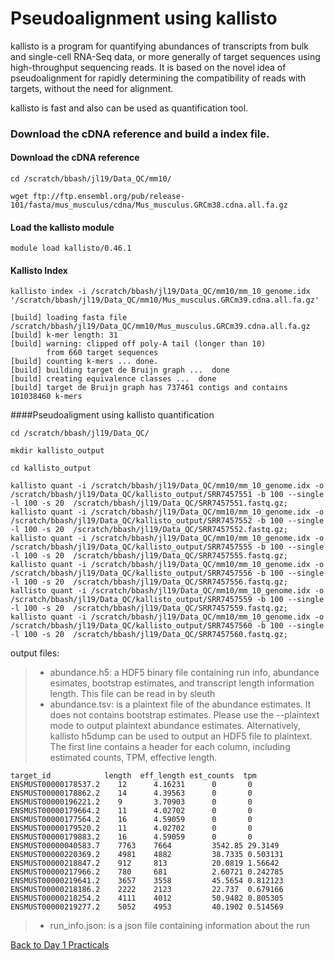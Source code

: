 # Pseudoalignment using kallisto

kallisto is a program for quantifying abundances of transcripts from bulk and single-cell RNA-Seq data, or more generally of target sequences using high-throughput sequencing reads.
It is based on the novel idea of pseudoalignment for rapidly determining the compatibility of reads with targets, without the need for alignment.


kallisto is fast and also can be used as quantification tool.

### Download the cDNA reference and build a index file.

#### Download the cDNA reference
```
cd /scratch/bbash/jl19/Data_QC/mm10/

wget ftp://ftp.ensembl.org/pub/release-101/fasta/mus_musculus/cdna/Mus_musculus.GRCm38.cdna.all.fa.gz
```
#### Load the kallisto module
```
module load kallisto/0.46.1
```

#### Kallisto Index

```
kallisto index -i /scratch/bbash/jl19/Data_QC/mm10/mm_10_genome.idx '/scratch/bbash/jl19/Data_QC/mm10/Mus_musculus.GRCm39.cdna.all.fa.gz' 

[build] loading fasta file /scratch/bbash/jl19/Data_QC/mm10/Mus_musculus.GRCm39.cdna.all.fa.gz
[build] k-mer length: 31
[build] warning: clipped off poly-A tail (longer than 10)
        from 660 target sequences
[build] counting k-mers ... done.
[build] building target de Bruijn graph ...  done 
[build] creating equivalence classes ...  done
[build] target de Bruijn graph has 737461 contigs and contains 101038460 k-mers 
```
####Pseudoaligment using kallisto quantification

```
cd /scratch/bbash/jl19/Data_QC/

mkdir kallisto_output 

cd kallisto_output
```
```
kallisto quant -i /scratch/bbash/jl19/Data_QC/mm10/mm_10_genome.idx -o /scratch/bbash/jl19/Data_QC/kallisto_output/SRR7457551 -b 100 --single -l 100 -s 20  /scratch/bbash/jl19/Data_QC/SRR7457551.fastq.gz;
kallisto quant -i /scratch/bbash/jl19/Data_QC/mm10/mm_10_genome.idx -o /scratch/bbash/jl19/Data_QC/kallisto_output/SRR7457552 -b 100 --single -l 100 -s 20  /scratch/bbash/jl19/Data_QC/SRR7457552.fastq.gz;
kallisto quant -i /scratch/bbash/jl19/Data_QC/mm10/mm_10_genome.idx -o /scratch/bbash/jl19/Data_QC/kallisto_output/SRR7457555 -b 100 --single -l 100 -s 20  /scratch/bbash/jl19/Data_QC/SRR7457555.fastq.gz;
kallisto quant -i /scratch/bbash/jl19/Data_QC/mm10/mm_10_genome.idx -o /scratch/bbash/jl19/Data_QC/kallisto_output/SRR7457556 -b 100 --single -l 100 -s 20  /scratch/bbash/jl19/Data_QC/SRR7457556.fastq.gz;
kallisto quant -i /scratch/bbash/jl19/Data_QC/mm10/mm_10_genome.idx -o /scratch/bbash/jl19/Data_QC/kallisto_output/SRR7457559 -b 100 --single -l 100 -s 20  /scratch/bbash/jl19/Data_QC/SRR7457559.fastq.gz;
kallisto quant -i /scratch/bbash/jl19/Data_QC/mm10/mm_10_genome.idx -o /scratch/bbash/jl19/Data_QC/kallisto_output/SRR7457560 -b 100 --single -l 100 -s 20  /scratch/bbash/jl19/Data_QC/SRR7457560.fastq.gz;
```

output files:

> - abundance.h5: a HDF5 binary file containing run info, abundance esimates, bootstrap estimates, and transcript length information length. This file can be read in by sleuth
> - abundance.tsv: is a plaintext file of the abundance estimates. It does not contains bootstrap estimates. Please use the --plaintext mode to output plaintext abundance estimates. Alternatively, kallisto h5dump can be used to output an HDF5 file to plaintext. The first line contains a header for each column, including estimated counts, TPM, effective length.
```
target_id            length  eff_length est_counts  tpm
ENSMUST00000178537.2    12      4.16231      0       0
ENSMUST00000178862.2    14      4.39563      0       0
ENSMUST00000196221.2    9       3.70903      0       0
ENSMUST00000179664.2    11      4.02702      0       0
ENSMUST00000177564.2    16      4.59059      0       0
ENSMUST00000179520.2    11      4.02702      0       0
ENSMUST00000179883.2    16      4.59059      0       0
ENSMUST00000040583.7    7763    7664         3542.85 29.3149
ENSMUST00000220369.2    4981    4882         38.7335 0.503131
ENSMUST00000218847.2    912     813          20.0819 1.56642
ENSMUST00000217966.2    780     681          2.60721 0.242785
ENSMUST00000219641.2    3657    3558         45.5654 0.812123
ENSMUST00000218186.2    2222    2123         22.737  0.679166
ENSMUST00000218254.2    4111    4012         50.9482 0.805305
ENSMUST00000219277.2    5052    4953         40.1902 0.514569
```


> - run_info.json: is a json file containing information about the run


[Back to Day 1 Practicals](rna-seq-wes-data-analysis-day1.md/#day-1-practicals)
